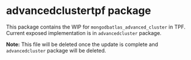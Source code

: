 # advancedclustertpf package

This package contains the WIP for `mongodbatlas_advanced_cluster` in TPF. Current exposed implementation is in `advancedcluster` package.

**Note:** This file will be deleted once the update is complete and `advancedcluster` package will be deleted.
